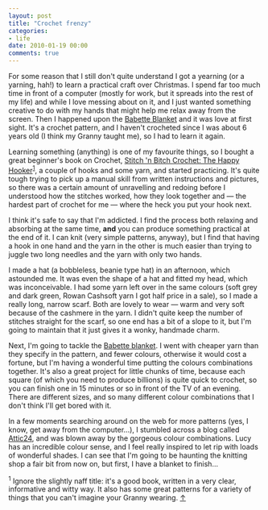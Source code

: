 ```yaml
---
layout: post
title: "Crochet frenzy"
categories:
- life
date: 2010-01-19 00:00
comments: true
---
```


<p>For some reason that I still don't quite understand I got a yearning (or a yarning, hah!) to learn a practical craft over Christmas. I spend far too much time in front of a computer (mostly for work, but it spreads into the rest of my life) and while I love messing about on it, and I just wanted something creative to do with my hands that might help me relax away from the screen. Then I happened upon the <a href="http://www.interweavestore.com/Crochet/Patterns/Babette-Blanket.html">Babette Blanket</a> and it was love at first sight. It's a crochet pattern, and I haven't crocheted since I was about 6 years old (I think my Granny taught me), so I had to learn it again.</p>

<p>Learning something (anything) is one of my favourite things, so I bought a great beginner's book on Crochet, <a href="http://www.amazon.co.uk/Stitch-Bitch-Crochet-Happy-Hooker/dp/0761139850/ref=sr_1_1?ie=UTF8&s=books&qid=1263928083&sr=8-1">Stitch 'n Bitch Crochet: The Happy Hooker</a><sup id="r1-190110"><a href="#f1-190110">1</a></sup>, a couple of hooks and some yarn, and started practicing. It's quite tough trying to pick up a manual skill from written instructions and pictures, so there was a certain amount of unravelling and redoing before I understood how the stitches worked, how they look together and &mdash; the hardest part of crochet for me &mdash; where the heck you put your hook next.</p>

<p>I think it's safe to say that I'm addicted. I find the process both relaxing and absorbing at the same time, <strong>and</strong> you can produce something practical at the end of it. I can knit (very simple patterns, anyway), but I find that having a hook in one hand and the yarn in the other is much easier than trying to juggle two long needles and the yarn with only two hands.</p>

<p>I made a hat (a bobbleless, beanie type hat) in an afternoon, which astounded me. It was even the shape of a hat and fitted my head, which was inconceivable. I had some yarn left over in the same colours (soft grey and dark green, Rowan Cashsoft yarn I got half price in a sale), so I made a really long, narrow scarf. Both are lovely to wear &mdash; warm and very soft because of the cashmere in the yarn. I didn't quite keep the number of stitches straight for the scarf, so one end has a bit of a slope to it, but I'm going to maintain that it just gives it a wonky, handmade charm.</p>

<p>Next, I'm going to tackle the <a href="http://www.interweavestore.com/Crochet/Patterns/Babette-Blanket.html">Babette blanket</a>. I went with cheaper yarn than they specify in the pattern, and fewer colours, otherwise it would cost a fortune, but I'm having a wonderful time putting the colours combinations together. It's also a great project for little chunks of time, because each square (of which you need to produce billions) is quite quick to crochet, so you can finish one in 15 minutes or so in front of the TV of an evening. There are different sizes, and so many different colour combinations that I don't think I'll get bored with it.</p>

<p>In a few moments searching around on the web for more patterns (yes, I know, get away from the computer...), I stumbled across a blog called <a href="http://attic24.typepad.com/weblog/">Attic24</a>, and was blown away by the gorgeous colour combinations. Lucy has an incredible colour sense, and I feel really inspired to let rip with loads of wonderful shades. I can see that I'm going to be haunting the knitting shop a fair bit from now on, but first, I have a blanket to finish...</p>

<p><sup id="f1-190110">1</sup> Ignore the slightly naff title: it's a good book, written in a very clear, informative and witty way. It also has some great patterns for a variety of things that you can't imagine your Granny wearing. <a href="#r2-190110">&uarr;</a></p>



